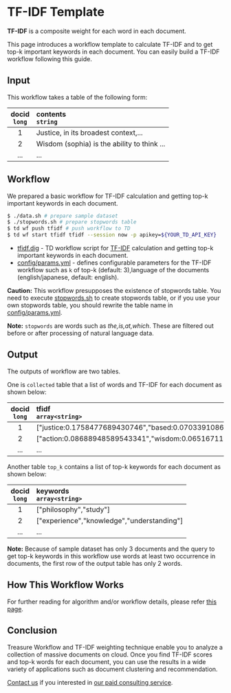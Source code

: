 TF-IDF Template
===

**TF-IDF** is a composite weight for each word in each document.  

This page introduces a workflow template to calculate TF-IDF and to get top-k important keywords in each document. You can easily build a TF-IDF workflow following this guide.  

## Input

This workflow takes a table of the following form:

| docid<br/>`long` | contents<br/>`string` |
|:---:|:---|
|1|Justice, in its broadest context,...|
|2|Wisdom (sophia) is the ability to think ...|
| ... |...|

## Workflow

We prepared a basic workflow for TF-IDF calculation and getting top-k important keywords in each document.  

```sh
$ ./data.sh # prepare sample dataset
$ ./stopwords.sh # prepare stopwords table
$ td wf push tfidf # push workflow to TD
$ td wf start tfidf tfidf --session now -p apikey=${YOUR_TD_API_KEY}
```

* [tfidf.dig](tfidf.dig) - TD workflow script for [TF-IDF](https://github.com/myui/hivemall/wiki/TFIDF-calculation) calculation and getting top-k important keywords in each document.
* [config/params.yml](config/params.yml) - defines configurable parameters for the TF-IDF workflow such as `k` of top-k (default: 3),language of the documents (english/japanese, default: english).

**Caution:** This workflow presupposes the existence of stopwords table. You need to execute [stopwords.sh](stopwords.sh) to create stopwords table, or if you use your own stopwords table, you should rewrite the table name in [config/params.yml](config/params.yml).

**Note:** `stopwords` are words such as _the,is,at,which_. These are filtered out before or after processing of natural language data.

## Output

The outputs of workflow are two tables.  

One is `collected` table that a list of words and TF-IDF for each document as shown below:

| docid<br/>`long` | tfidf<br/>`array<string>` |
|:---:|:---|
| 1 |["justice:0.1758477689430746","based:0.07033910867777095",...]|
| 2 |["action:0.08688948589543341","wisdom:0.06516711579725143",...]|
| ... |...|

Another table `top_k` contains a list of top-k keywords for each document as shown below:

| docid<br/>`long` | keywords<br/>`array<string>` |
|:---:|:---|
| 1 |["philosophy","study"]|
| 2 |["experience","knowledge","understanding"]|
| ... |...|

**Note:** Because of sample dataset has only 3 documents and the query to get top-k keywords in this workflow use words at least two occurrence in documents, the first row of the output table has only 2 words. 

## How This Workflow Works

For further reading for algorithm and/or workflow details, please refer [this page](docs/more.md).

## Conclusion

Treasure Workflow and TF-IDF weighting technique enable you to analyze a collection of massive documents on cloud. Once you find TF-IDF scores and top-k words for each document, you can use the results in a wide variety of applications such as document clustering and recommendation.

[Contact us](https://www.treasuredata.com/contact_us) if you interested in [our paid consulting service](https://docs.treasuredata.com/articles/data-science-consultation).